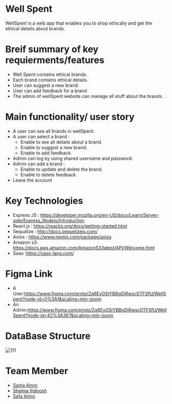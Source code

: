 # Well Spent

WellSpent is a web app that enables you to shop ethically and get the ethical details about brands.   

# Breif summary of key requierments/features
- Well Spent contains ethical brands.
- Each brand contains ethical details.
- User can suggest a new brand.
- User can add feedback for a brand
- The admin of wellSpent website can manage all stuff about the brands .

 
# Main functionality/ user story
- A user can see all brands in wellSpent.
 - A user can select a brand :
    - Enable to see all details about a brand.
    - Enable to suggest a new brand.
    - Enable to add feedback.
 - Admin can log by using shared username and password.
 - Admin can add a brand :
    - Enable to update and delete the brand.
    - Enable to delete feedback.
 - Leave the account
 
 # Key Technologies   
 - Express JS : https://developer.mozilla.org/en-US/docs/Learn/Server-side/Express_Nodejs/Introduction
 - React.js : https://reactjs.org/docs/getting-started.html
 - Sequalize : http://docs.sequelizejs.com/
 - Axios : https://www.npmjs.com/package/axios
 - Amazon s3: https://docs.aws.amazon.com/AmazonS3/latest/API/Welcome.html
 - Saas: https://sass-lang.com/
 


# Figma Link
 - A User:https://www.figma.com/proto/Zq6EyOSjYBBgDiRwsc0TFSfU/WellSpent?node-id=0%3A1&scaling=min-zoom
 - An Admin:https://www.figma.com/proto/Zq6EyOSjYBBgDiRwsc0TFSfU/WellSpent?node-id=42%3A367&scaling=min-zoom

# DataBase Structure 
![111](https://user-images.githubusercontent.com/35188117/54487653-44a35480-48a1-11e9-9857-45ec9e62c430.png)


# Team Member
- [Sama Amro](https://github.com/Samaamro20)
- [Shaima Ihdoosh](https://github.com/shaima96)
- [Safa Amro](https://github.com/safaaamro)
    
